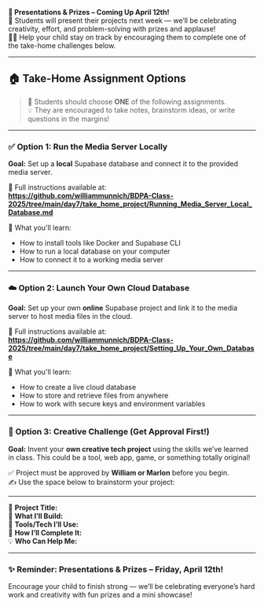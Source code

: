 **🎉 Presentations & Prizes – Coming Up April 12th!**  
📢 Students will present their projects next week — we’ll be celebrating creativity, effort, and problem-solving with prizes and applause!  
🧑‍💻 Help your child stay on track by encouraging them to complete one of the take-home challenges below.

---

## 🏠 Take-Home Assignment Options

> 📝 Students should choose **ONE** of the following assignments.  
> 💡 They are encouraged to take notes, brainstorm ideas, or write questions in the margins!

---

### ✅ Option 1: Run the Media Server Locally  
**Goal:** Set up a **local** Supabase database and connect it to the provided media server.

📖 Full instructions available at:  
**https://github.com/williammunnich/BDPA-Class-2025/tree/main/day7/take_home_project/Running_Media_Server_Local_Database.md**

📌 What you'll learn:
- How to install tools like Docker and Supabase CLI  
- How to run a local database on your computer  
- How to connect it to a working media server

---

### ☁️ Option 2: Launch Your Own Cloud Database  
**Goal:** Set up your own **online** Supabase project and link it to the media server to host media files in the cloud.

📖 Full instructions available at:  
**https://github.com/williammunnich/BDPA-Class-2025/tree/main/day7/take_home_project/Setting_Up_Your_Own_Database**

📌 What you'll learn:
- How to create a live cloud database  
- How to store and retrieve files from anywhere  
- How to work with secure keys and environment variables

---

### 🎨 Option 3: Creative Challenge (Get Approval First!)  
**Goal:** Invent your **own creative tech project** using the skills we’ve learned in class. This could be a tool, web app, game, or something totally original!

✅ Project must be approved by **William or Marlon** before you begin.  
✍️ Use the space below to brainstorm your project:

---

🧠 **Project Title:**  
📝 **What I’ll Build:**  
🧩 **Tools/Tech I’ll Use:**  
📆 **How I’ll Complete It:**  
💡 **Who Can Help Me:**  

---

### ✨ Reminder: Presentations & Prizes – Friday, April 12th!  
Encourage your child to finish strong — we’ll be celebrating everyone’s hard work and creativity with fun prizes and a mini showcase!
